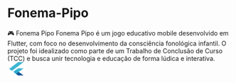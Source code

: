 # Fonema-Pipo
🎮 Fonema Pipo
Fonema Pipo é um jogo educativo mobile desenvolvido em Flutter, com foco no desenvolvimento da consciência fonológica infantil. O projeto foi idealizado como parte de um Trabalho de Conclusão de Curso (TCC) e busca unir tecnologia e educação de forma lúdica e interativa. </br>
  <img align="center" alt="Edison-Flutter" height="30" width="40" src="https://raw.githubusercontent.com/devicons/devicon/master/icons/flutter/flutter-original.svg">

